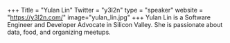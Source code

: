 +++
Title = "Yulan Lin"
Twitter = "y3l2n"
type = "speaker"
website = "https://y3l2n.com/"
image="yulan_lin.jpg"
+++
Yulan Lin is a Software Engineer and Developer Advocate in Silicon Valley. She is passionate about data, food, and organizing meetups.
